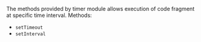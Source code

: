 The methods provided by timer module allows execution of code fragment at specific time interval.
Methods:
* `setTimeout`
* `setInterval`

<snippet id='require-timer'/>
